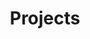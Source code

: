 ---
title: Projects
description: Persoonlijk project portfolio.
image:
slug: projects
# Badge style
style:
    background: "#2a9d8f"
    color: "#fff"
---
